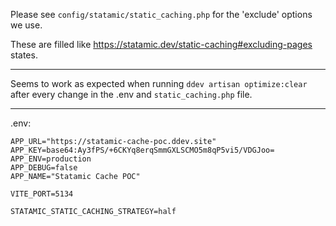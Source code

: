 Please see `config/statamic/static_caching.php` for the 'exclude' options we use.

These are filled like https://statamic.dev/static-caching#excluding-pages states.

---

Seems to work as expected when running `ddev artisan optimize:clear` after every change in the .env and `static_caching.php` file.

---

.env:
```
APP_URL="https://statamic-cache-poc.ddev.site"
APP_KEY=base64:Ay3fPS/+6CKYq8erqSmmGXLSCMO5m8qP5vi5/VDGJoo=
APP_ENV=production
APP_DEBUG=false
APP_NAME="Statamic Cache POC"

VITE_PORT=5134

STATAMIC_STATIC_CACHING_STRATEGY=half
```